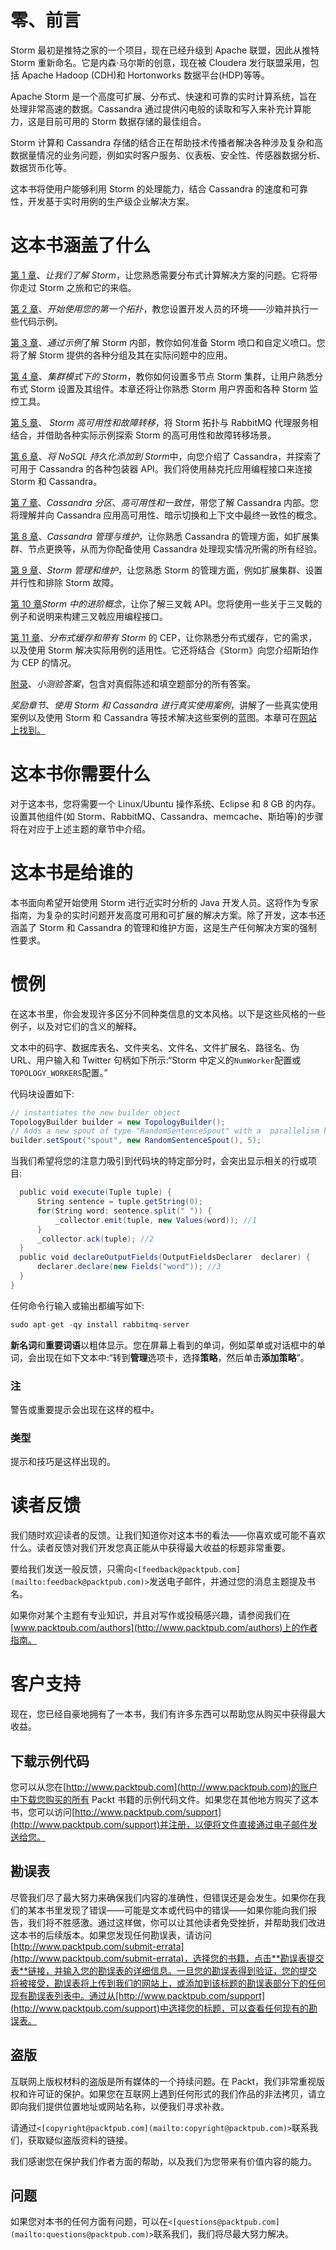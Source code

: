 # 零、前言

Storm 最初是推特之家的一个项目，现在已经升级到 Apache 联盟，因此从推特 Storm 重新命名。它是内森·马尔斯的创意，现在被 Cloudera 发行联盟采用，包括 Apache Hadoop (CDH)和 Hortonworks 数据平台(HDP)等等。

Apache Storm 是一个高度可扩展、分布式、快速和可靠的实时计算系统，旨在处理非常高速的数据。Cassandra 通过提供闪电般的读取和写入来补充计算能力，这是目前可用的 Storm 数据存储的最佳组合。

Storm 计算和 Cassandra 存储的结合正在帮助技术传播者解决各种涉及复杂和高数据量情况的业务问题，例如实时客户服务、仪表板、安全性、传感器数据分析、数据货币化等。

这本书将使用户能够利用 Storm 的处理能力，结合 Cassandra 的速度和可靠性，开发基于实时用例的生产级企业解决方案。

# 这本书涵盖了什么

[第 1 章](01.html#page "Chapter 1. Let's Understand Storm")、*让我们了解 Storm*，让您熟悉需要分布式计算解决方案的问题。它将带你走过 Storm 之旅和它的来临。

[第 2 章](02.html#page "Chapter 2. Getting Started with Your First Topology")、*开始使用您的第一个拓扑*，教您设置开发人员的环境——沙箱并执行一些代码示例。

[第 3 章](03.html#page "Chapter 3. Understanding Storm Internals by Examples")、*通过示例*了解 Storm 内部，教你如何准备 Storm 喷口和自定义喷口。您将了解 Storm 提供的各种分组及其在实际问题中的应用。

[第 4 章](04.html#page "Chapter 4. Storm in a Clustered Mode")、*集群模式下的 Storm*，教你如何设置多节点 Storm 集群，让用户熟悉分布式 Storm 设置及其组件。本章还将让你熟悉 Storm 用户界面和各种 Storm 监控工具。

[第 5 章](05.html#page "Chapter 5. Storm High Availability and Failover")、 *Storm 高可用性和故障转移*，将 Storm 拓扑与 RabbitMQ 代理服务相结合，并借助各种实际示例探索 Storm 的高可用性和故障转移场景。

[第 6 章](06.html#page "Chapter 6. Adding NoSQL Persistence to Storm")、*将 NoSQL 持久化添加到 Storm*中，向您介绍了 Cassandra，并探索了可用于 Cassandra 的各种包装器 API。我们将使用赫克托应用编程接口来连接 Storm 和 Cassandra。

[第 7 章](07.html#page "Chapter 7. Cassandra Partitioning, High Availability, and Consistency")、*Cassandra 分区*、*高可用性和一致性*，带您了解 Cassandra 内部。您将理解并向 Cassandra 应用高可用性、暗示切换和上下文中最终一致性的概念。

[第 8 章](08.html#page "Chapter 8. Cassandra Management and Maintenance")、*Cassandra 管理与维护*，让你熟悉 Cassandra 的管理方面，如扩展集群、节点更换等，从而为你配备使用 Cassandra 处理现实情况所需的所有经验。

[第 9 章](09.html#page "Chapter 9. Storm Management and Maintenance")、*Storm 管理和维护*，让您熟悉 Storm 的管理方面，例如扩展集群、设置并行性和排除 Storm 故障。

[第 10 章](10.html#page "Chapter 10. Advance Concepts in Storm")*Storm 中的进阶概念*，让你了解三叉戟 API。您将使用一些关于三叉戟的例子和说明来构建三叉戟应用编程接口。

[第 11 章](11.html#page "Chapter 11. Distributed Cache and CEP with Storm")、*分布式缓存和带有 Storm* 的 CEP，让你熟悉分布式缓存，它的需求，以及使用 Storm 解决实际用例的适用性。它还将结合《Storm》向您介绍斯珀作为 CEP 的情况。

[附录](12.html#page "Appendix A. Quiz Answers")、*小测验答案*，包含对真假陈述和填空题部分的所有答案。

*奖励章节*、*使用 Storm 和 Cassandra 进行真实使用案例*，讲解了一些真实使用案例以及使用 Storm 和 Cassandra 等技术解决这些案例的蓝图。本章可在[网站上找到。](https://www.packtpub.com/sites/default/files/downloads/Bonus_Chapter.pdf)

# 这本书你需要什么

对于这本书，您将需要一个 Linux/Ubuntu 操作系统、Eclipse 和 8 GB 的内存。设置其他组件(如 Storm、RabbitMQ、Cassandra、memcache、斯珀等)的步骤将在对应于上述主题的章节中介绍。

# 这本书是给谁的

本书面向希望开始使用 Storm 进行近实时分析的 Java 开发人员。这将作为专家指南，为复杂的实时问题开发高度可用和可扩展的解决方案。除了开发，这本书还涵盖了 Storm 和 Cassandra 的管理和维护方面，这是生产任何解决方案的强制性要求。

# 惯例

在这本书里，你会发现许多区分不同种类信息的文本风格。以下是这些风格的一些例子，以及对它们的含义的解释。

文本中的码字、数据库表名、文件夹名、文件名、文件扩展名、路径名、伪 URL、用户输入和 Twitter 句柄如下所示:“Storm 中定义的`NumWorker`配置或`TOPOLOGY_WORKERS`配置。”

代码块设置如下:

```scala
// instantiates the new builder object
TopologyBuilder builder = new TopologyBuilder();
// Adds a new spout of type "RandomSentenceSpout" with a  parallelism hint of 5
builder.setSpout("spout", new RandomSentenceSpout(), 5);
```

当我们希望将您的注意力吸引到代码块的特定部分时，会突出显示相关的行或项目:

```scala
  public void execute(Tuple tuple) {
      String sentence = tuple.getString(0);
      for(String word: sentence.split(" ")) {
          _collector.emit(tuple, new Values(word)); //1
      }
      _collector.ack(tuple); //2
  }
  public void declareOutputFields(OutputFieldsDeclarer  declarer) {
      declarer.declare(new Fields("word")); //3
  }
}
```

任何命令行输入或输出都编写如下:

```scala
sudo apt-get -qy install rabbitmq-server

```

**新名词**和**重要词语**以粗体显示。您在屏幕上看到的单词，例如菜单或对话框中的单词，会出现在如下文本中:“转到**管理**选项卡，选择**策略**，然后单击**添加策略**”。

### 注

警告或重要提示会出现在这样的框中。

### 类型

提示和技巧是这样出现的。

# 读者反馈

我们随时欢迎读者的反馈。让我们知道你对这本书的看法——你喜欢或可能不喜欢什么。读者反馈对我们开发您真正能从中获得最大收益的标题非常重要。

要给我们发送一般反馈，只需向`<[feedback@packtpub.com](mailto:feedback@packtpub.com)>`发送电子邮件，并通过您的消息主题提及书名。

如果你对某个主题有专业知识，并且对写作或投稿感兴趣，请参阅我们在[www.packtpub.com/authors](http://www.packtpub.com/authors)上的作者指南。

# 客户支持

现在，您已经自豪地拥有了一本书，我们有许多东西可以帮助您从购买中获得最大收益。

## 下载示例代码

您可以从您在[http://www.packtpub.com](http://www.packtpub.com)的账户中下载您购买的所有 Packt 书籍的示例代码文件。如果您在其他地方购买了这本书，您可以访问[http://www.packtpub.com/support](http://www.packtpub.com/support)并注册，以便将文件直接通过电子邮件发送给您。

## 勘误表

尽管我们尽了最大努力来确保我们内容的准确性，但错误还是会发生。如果你在我们的某本书里发现了错误——可能是文本或代码中的错误——如果你能向我们报告，我们将不胜感激。通过这样做，你可以让其他读者免受挫折，并帮助我们改进这本书的后续版本。如果您发现任何勘误表，请访问[http://www.packtpub.com/submit-errata](http://www.packtpub.com/submit-errata)，选择您的书籍，点击**勘误表提交表**链接，并输入您的勘误表的详细信息。一旦您的勘误表得到验证，您的提交将被接受，勘误表将上传到我们的网站上，或添加到该标题的勘误表部分下的任何现有勘误表列表中。通过从[http://www.packtpub.com/support](http://www.packtpub.com/support)中选择您的标题，可以查看任何现有的勘误表。

## 盗版

互联网上版权材料的盗版是所有媒体的一个持续问题。在 Packt，我们非常重视版权和许可证的保护。如果您在互联网上遇到任何形式的我们作品的非法拷贝，请立即向我们提供位置地址或网站名称，以便我们寻求补救。

请通过`<[copyright@packtpub.com](mailto:copyright@packtpub.com)>`联系我们，获取疑似盗版资料的链接。

我们感谢您在保护我们作者方面的帮助，以及我们为您带来有价值内容的能力。

## 问题

如果您对本书的任何方面有问题，可以在`<[questions@packtpub.com](mailto:questions@packtpub.com)>`联系我们，我们将尽最大努力解决。